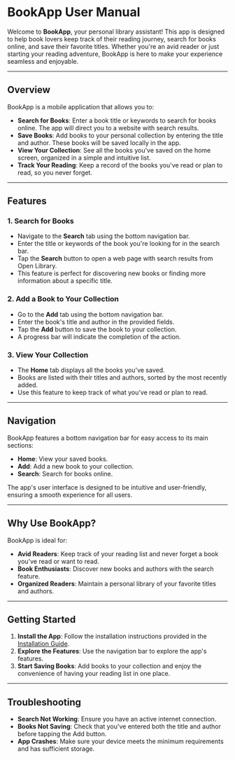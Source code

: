 # BookApp User Manual

Welcome to **BookApp**, your personal library assistant! This app is designed to help book lovers keep track of their reading journey, search for books online, and save their favorite titles. Whether you're an avid reader or just starting your reading adventure, BookApp is here to make your experience seamless and enjoyable.

---

## Overview

BookApp is a mobile application that allows you to:

- **Search for Books**: Enter a book title or keywords to search for books online. The app will direct you to a website with search results.
- **Save Books**: Add books to your personal collection by entering the title and author. These books will be saved locally in the app.
- **View Your Collection**: See all the books you've saved on the home screen, organized in a simple and intuitive list.
- **Track Your Reading**: Keep a record of the books you've read or plan to read, so you never forget.

---

## Features

### 1. **Search for Books**

- Navigate to the **Search** tab using the bottom navigation bar.
- Enter the title or keywords of the book you're looking for in the search bar.
- Tap the **Search** button to open a web page with search results from Open Library.
- This feature is perfect for discovering new books or finding more information about a specific title.

### 2. **Add a Book to Your Collection**

- Go to the **Add** tab using the bottom navigation bar.
- Enter the book's title and author in the provided fields.
- Tap the **Add** button to save the book to your collection.
- A progress bar will indicate the completion of the action.

### 3. **View Your Collection**

- The **Home** tab displays all the books you've saved.
- Books are listed with their titles and authors, sorted by the most recently added.
- Use this feature to keep track of what you've read or plan to read.

---

## Navigation

BookApp features a bottom navigation bar for easy access to its main sections:

- **Home**: View your saved books.
- **Add**: Add a new book to your collection.
- **Search**: Search for books online.

The app's user interface is designed to be intuitive and user-friendly, ensuring a smooth experience for all users.

---

## Why Use BookApp?

BookApp is ideal for:

- **Avid Readers**: Keep track of your reading list and never forget a book you've read or want to read.
- **Book Enthusiasts**: Discover new books and authors with the search feature.
- **Organized Readers**: Maintain a personal library of your favorite titles and authors.

---

## Getting Started

1. **Install the App**: Follow the installation instructions provided in the [Installation Guide](#installation).
2. **Explore the Features**: Use the navigation bar to explore the app's features.
3. **Start Saving Books**: Add books to your collection and enjoy the convenience of having your reading list in one place.

---

## Troubleshooting

- **Search Not Working**: Ensure you have an active internet connection.
- **Books Not Saving**: Check that you've entered both the title and author before tapping the Add button.
- **App Crashes**: Make sure your device meets the minimum requirements and has sufficient storage.
